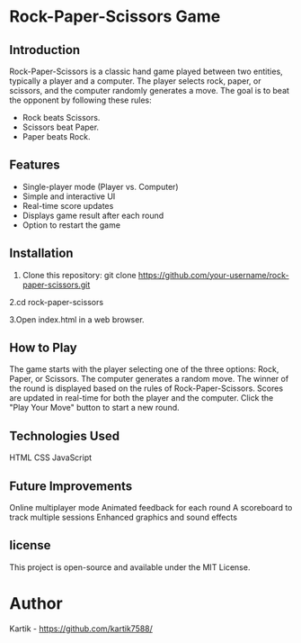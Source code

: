 # Rock-Paper-Scissors Game

## Introduction
Rock-Paper-Scissors is a classic hand game played between two entities, typically a player and a computer. The player selects rock, paper, or scissors, and the computer randomly generates a move. The goal is to beat the opponent by following these rules:
- Rock beats Scissors.
- Scissors beat Paper.
- Paper beats Rock.

## Features
- Single-player mode (Player vs. Computer)
- Simple and interactive UI
- Real-time score updates
- Displays game result after each round
- Option to restart the game

## Installation
1. Clone this repository:
   git clone https://github.com/your-username/rock-paper-scissors.git

2.cd rock-paper-scissors

3.Open index.html in a web browser.

## How to Play
The game starts with the player selecting one of the three options: Rock, Paper, or Scissors.
The computer generates a random move.
The winner of the round is displayed based on the rules of Rock-Paper-Scissors.
Scores are updated in real-time for both the player and the computer.
Click the "Play Your Move" button to start a new round.

## Technologies Used
HTML
CSS
JavaScript

## Future Improvements
Online multiplayer mode
Animated feedback for each round
A scoreboard to track multiple sessions
Enhanced graphics and sound effects

## license 
This project is open-source and available under the MIT License.

# Author 
Kartik - https://github.com/kartik7588/
